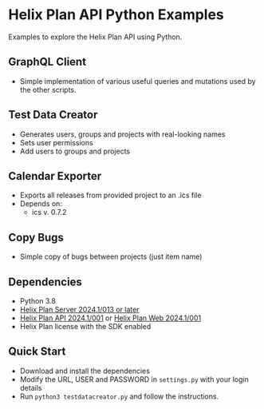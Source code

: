# Helix Plan API Python Examples

Examples to explore the Helix Plan API using Python.

## GraphQL Client

* Simple implementation of various useful queries and mutations used by the other scripts.

## Test Data Creator

* Generates users, groups and projects with real-looking names
* Sets user permissions
* Add users to groups and projects

## Calendar Exporter

* Exports all releases from provided project to an .ics file
* Depends on:
	* ics v. 0.7.2

## Copy Bugs

* Simple copy of bugs between projects (just item name)

## Dependencies

* Python 3.8
* [Helix Plan Server 2024.1/013 or later](https://www.perforce.com/downloads/hansoft-server)
* [Helix Plan API 2024.1/001](https://www.perforce.com/downloads/helix-plan-api) or [Helix Plan Web 2024.1/001](https://www.perforce.com/downloads/helix-plan-web-client)
* Helix Plan license with the SDK enabled

## Quick Start

* Download and install the dependencies
* Modify the URL, USER and PASSWORD in `settings.py` with your login details
* Run `python3 testdatacreator.py` and follow the instructions.
